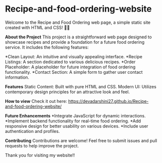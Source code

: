 # Recipe-and-food-ordering-website
Welcome to the Recipe and Food Ordering web page, a simple static site created with HTML and CSS! 🍔🍕

**About the Project**
This project is a straightforward web page designed to showcase recipes and provide a foundation for a future food ordering service. It includes the following features:

*Clean Layout: An intuitive and visually appealing interface.
*Recipe Listings: A section dedicated to various delicious recipes.
*Order Placeholder: A placeholder for future integration of food ordering functionality.
*Contact Section: A simple form to gather user contact information.

**Features**
Static Content: Built with pure HTML and CSS.
Modern UI: Utilizes contemporary design principles for an attractive look and feel.

**How to view**
Check it out here: https://devadarshini27.github.io/Recipe-and-food-ordering-website/

**Future Enhancements**
*Integrate JavaScript for dynamic interactions.
*Implement backend functionality for real-time food ordering.
*Add responsive design for better usability on various devices.
*Include user authentication and profiles.

**Contributing**
Contributions are welcome! Feel free to submit issues and pull requests to help improve the project.

Thank you for visiting my website!!

